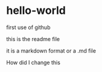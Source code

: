 # hello-world
first use of github

this is the readme file

it is a markdown format or a .md file

How did I change this
